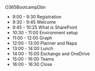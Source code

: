 O365BootcampDbn

* 9:00 - 9:30 Registration 
* 9:30 - 9:45 Welcome
* 9:45 - 10:25 What is SharePoint
* 10:30 - 11:00 Environment setup
* 11:00 - 12:00 Graph
* 12:00 - 13:00 Planner and Napa
* 13:00 - 14:00 Lunch
* 14:00 - 15:00 Exchange and OneDrive
* 15:00 - 16:00 Teams
* 16:00 - 16:30 Close
